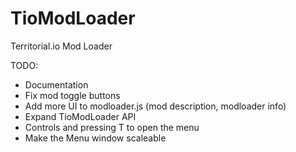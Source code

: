 # TioModLoader
Territorial.io Mod Loader

TODO:
* Documentation
* Fix mod toggle buttons
* Add more UI to modloader.js (mod description, modloader info)
* Expand TioModLoader API
* Controls and pressing T to open the menu
* Make the Menu window scaleable

